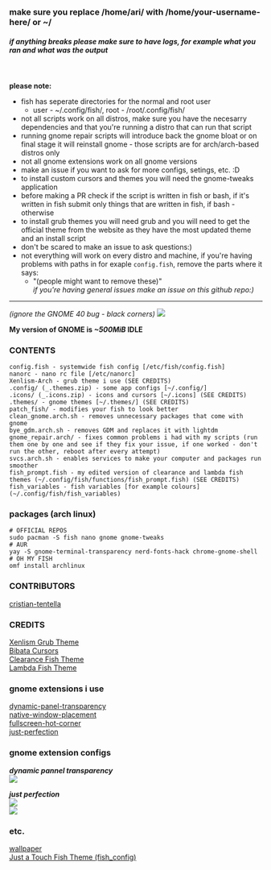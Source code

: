 ### make sure you replace /home/ari/ with /home/your-username-here/ or ~/
##### if anything breaks please make sure to have logs, for example what you ran and what was the output
<br/>

**please note:**
  - fish has seperate directories for the normal and root user
    - user - ~/.config/fish/, root - /root/.config/fish/
  - not all scripts work on all distros, make sure you have the necesarry dependencies and that you're running a distro that can run that script
  - running gnome repair scripts will introduce back the gnome bloat or on final stage it will reinstall gnome - those scripts are for arch/arch-based distros only
  - not all gnome extensions work on all gnome versions
  - make an issue if you want to ask for more configs, setings, etc. :D
  - to install custom cursors and themes you will need the gnome-tweaks application
  - before making a PR check if the script is written in fish or bash, if it's written in fish submit only things that are written in fish, if bash - otherwise
  - to install grub themes you will need grub and you will need to get the official theme from the website as they have the most updated theme and an install script
  - don't be scared to make an issue to ask questions:)
  - not everything will work on every distro and machine, if you're having problems with paths in for exaple `config.fish`, remove the parts where it says:
    - "(people might want to remove these)"<br/>
     *if you're having general issues make an issue on this github repo:)*

***

*(ignore the GNOME 40 bug - black corners)*
![](https://user-images.githubusercontent.com/71613062/113895838-df3c9c00-97b8-11eb-80b5-0f54ce8982fc.png)

**My version of GNOME is *~500MiB* IDLE**

### CONTENTS
```text
config.fish - systemwide fish config [/etc/fish/config.fish]
nanorc - nano rc file [/etc/nanorc]
Xenlism-Arch - grub theme i use (SEE CREDITS)
.config/ (_.themes.zip) - some app configs [~/.config/]
.icons/ (_.icons.zip) - icons and cursors [~/.icons] (SEE CREDITS)
.themes/ - gnome themes [~/.themes/] (SEE CREDITS)
patch_fish/ - modifies your fish to look better
clean_gnome.arch.sh - removes unnecessary packages that come with gnome
bye_gdm.arch.sh - removes GDM and replaces it with lightdm
gnome_repair.arch/ - fixes common problems i had with my scripts (run them one by one and see if they fix your issue, if one worked - don't run the other, reboot after every attempt) 
svcs.arch.sh - enables services to make your computer and packages run smoother
fish_prompt.fish - my edited version of clearance and lambda fish themes (~/.config/fish/functions/fish_prompt.fish) (SEE CREDITS)
fish_variables - fish variables [for example colours] (~/.config/fish/fish_variables)
```

### packages (arch linux)
```shell
# OFFICIAL REPOS
sudo pacman -S fish nano gnome gnome-tweaks
# AUR
yay -S gnome-terminal-transparency nerd-fonts-hack chrome-gnome-shell
# OH MY FISH
omf install archlinux
```

### CONTRIBUTORS
[cristian-tentella](https://github.com/cristian-tentella/)

### CREDITS
[Xenlism Grub Theme](https://www.gnome-look.org/p/1440862/)<br/>
[Bibata Cursors](https://www.gnome-look.org/p/1197198/)<br/>
[Clearance Fish Theme](https://github.com/oh-my-fish/theme-clearance/)<br/>
[Lambda Fish Theme](https://github.com/hasanozgan/theme-lambda/)

### gnome extensions i use
[dynamic-panel-transparency](https://extensions.gnome.org/extension/1011/dynamic-panel-transparency/)<br/>
[native-window-placement](https://extensions.gnome.org/extension/18/native-window-placement/)<br/>
[fullscreen-hot-corner](https://extensions.gnome.org/extension/1562/fullscreen-hot-corner/)<br/>
[just-perfection](https://extensions.gnome.org/extension/3843/just-perfection/)<br>

### gnome extension configs
***dynamic pannel transparency***<br/>
![](https://user-images.githubusercontent.com/71613062/113894757-d8615980-97b7-11eb-8ec9-6acdd9c8c017.png)<br/>

***just perfection***<br/>
![](https://user-images.githubusercontent.com/71613062/113895007-10689c80-97b8-11eb-870e-1ace2bc0e336.png)<br/>
![](https://user-images.githubusercontent.com/71613062/113895300-5de50980-97b8-11eb-8fd5-a4b4eb482d6e.png)<br/>

### etc.
[wallpaper](https://user-images.githubusercontent.com/71613062/113638855-5bbf6580-9667-11eb-992d-5d13080b92ae.jpg)<br/>
[Just a Touch Fish Theme (fish_config)](https://fishshell.com/docs/current/cmds/fish_config.html)
